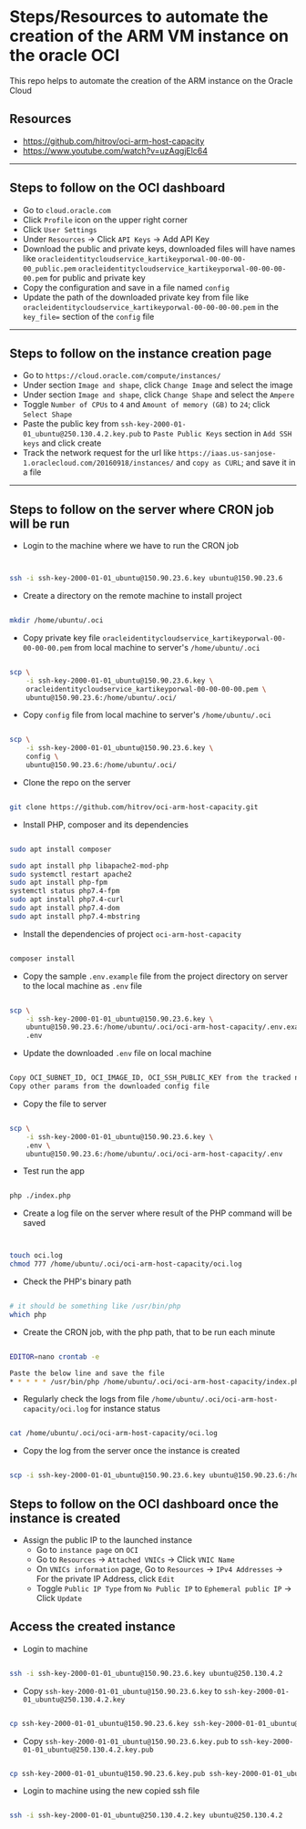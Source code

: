 # Steps/Resources to automate the creation of the ARM VM instance on the oracle OCI

This repo helps to automate the creation of the ARM instance on the Oracle Cloud

## Resources

- https://github.com/hitrov/oci-arm-host-capacity
- https://www.youtube.com/watch?v=uzAqgjElc64

___

## Steps to follow on the OCI dashboard

- Go to `cloud.oracle.com`
- Click `Profile` icon on the upper right corner
- Click `User Settings`
- Under `Resources` -> Click `API Keys`  -> Add API Key
- Download the public and private keys, downloaded files will have names like `oracleidentitycloudservice_kartikeyporwal-00-00-00-00_public.pem` `oracleidentitycloudservice_kartikeyporwal-00-00-00-00.pem` for public and private key
- Copy the configuration and save in a file named `config`
- Update the path of the downloaded private key from file like `oracleidentitycloudservice_kartikeyporwal-00-00-00-00.pem` in the `key_file=` section of the `config` file

___


## Steps to follow on the instance creation page

- Go to `https://cloud.oracle.com/compute/instances/`
- Under section `Image and shape`, click `Change Image` and select the image
- Under section `Image and shape`, click `Change Shape` and select the `Ampere`
- Toggle `Number of CPUs` to `4` and `Amount of memory (GB)` to `24`; click `Select Shape`
- Paste the public key from `ssh-key-2000-01-01_ubuntu@250.130.4.2.key.pub` to `Paste Public Keys` section in `Add SSH keys` and click create
- Track the network request for the url like `https://iaas.us-sanjose-1.oraclecloud.com/20160918/instances/` and `copy as CURL`; and save it in a file


___


## Steps to follow on the server where CRON job will be run


- Login to the machine where we have to run the CRON job

```bash


ssh -i ssh-key-2000-01-01_ubuntu@150.90.23.6.key ubuntu@150.90.23.6


```


- Create a directory on the remote machine to install project

```bash

mkdir /home/ubuntu/.oci

```


- Copy private key file `oracleidentitycloudservice_kartikeyporwal-00-00-00-00.pem` from local machine to server's `/home/ubuntu/.oci`

```bash

scp \
    -i ssh-key-2000-01-01_ubuntu@150.90.23.6.key \
    oracleidentitycloudservice_kartikeyporwal-00-00-00-00.pem \
    ubuntu@150.90.23.6:/home/ubuntu/.oci/

```


- Copy `config` file from local machine to server's `/home/ubuntu/.oci`

```bash

scp \
    -i ssh-key-2000-01-01_ubuntu@150.90.23.6.key \
    config \
    ubuntu@150.90.23.6:/home/ubuntu/.oci/

```


- Clone the repo on the server

```bash

git clone https://github.com/hitrov/oci-arm-host-capacity.git


```

- Install PHP, composer and its dependencies

```bash

sudo apt install composer

sudo apt install php libapache2-mod-php
sudo systemctl restart apache2
sudo apt install php-fpm
systemctl status php7.4-fpm
sudo apt install php7.4-curl
sudo apt install php7.4-dom
sudo apt install php7.4-mbstring


```

- Install the dependencies of project `oci-arm-host-capacity`

```bash

composer install


```

- Copy the sample `.env.example` file from the project directory on server to the local machine as `.env` file

```bash

scp \
    -i ssh-key-2000-01-01_ubuntu@150.90.23.6.key \
    ubuntu@150.90.23.6:/home/ubuntu/.oci/oci-arm-host-capacity/.env.example \
    .env


```

- Update the downloaded `.env` file on local machine

```bash

Copy OCI_SUBNET_ID, OCI_IMAGE_ID, OCI_SSH_PUBLIC_KEY from the tracked network request
Copy other params from the downloaded config file


```


- Copy the file to server

```bash

scp \
    -i ssh-key-2000-01-01_ubuntu@150.90.23.6.key \
    .env \
    ubuntu@150.90.23.6:/home/ubuntu/.oci/oci-arm-host-capacity/.env


```


- Test run the app

```bash

php ./index.php


```

- Create a log file on the server where result of the PHP command will be saved

```bash


touch oci.log
chmod 777 /home/ubuntu/.oci/oci-arm-host-capacity/oci.log


```


- Check the PHP's binary path

```bash

# it should be something like /usr/bin/php
which php

```


- Create the CRON job, with the php path, that to be run each minute

```bash

EDITOR=nano crontab -e

Paste the below line and save the file
* * * * * /usr/bin/php /home/ubuntu/.oci/oci-arm-host-capacity/index.php >> /home/ubuntu/.oci/oci-arm-host-capacity/oci.log

```


- Regularly check the logs from file `/home/ubuntu/.oci/oci-arm-host-capacity/oci.log` for instance status

```bash

cat /home/ubuntu/.oci/oci-arm-host-capacity/oci.log 

```


- Copy the log from the server once the instance is created

```bash

scp -i ssh-key-2000-01-01_ubuntu@150.90.23.6.key ubuntu@150.90.23.6:/home/ubuntu/.oci/oci-arm-host-capacity/oci.log oci.log


```


## Steps to follow on the OCI dashboard once the instance is created

- Assign the public IP to the launched instance
    - Go to `instance page` on `OCI`
    - Go to `Resources` -> `Attached VNICs` -> Click `VNIC Name`
    - On `VNICs information` page, Go to `Resources` -> `IPv4 Addresses` -> For the private IP Address, click `Edit`
    - Toggle `Public IP Type` from `No Public IP` to `Ephemeral public IP` -> Click `Update`


## Access the created instance

- Login to machine

```bash

ssh -i ssh-key-2000-01-01_ubuntu@150.90.23.6.key ubuntu@250.130.4.2

```

- Copy `ssh-key-2000-01-01_ubuntu@150.90.23.6.key` to `ssh-key-2000-01-01_ubuntu@250.130.4.2.key`

```bash

cp ssh-key-2000-01-01_ubuntu@150.90.23.6.key ssh-key-2000-01-01_ubuntu@250.130.4.2.key


```

- Copy `ssh-key-2000-01-01_ubuntu@150.90.23.6.key.pub` to `ssh-key-2000-01-01_ubuntu@250.130.4.2.key.pub`

```bash

cp ssh-key-2000-01-01_ubuntu@150.90.23.6.key.pub ssh-key-2000-01-01_ubuntu@250.130.4.2.key.pub

```

- Login to machine using the new copied ssh file

```bash

ssh -i ssh-key-2000-01-01_ubuntu@250.130.4.2.key ubuntu@250.130.4.2


```